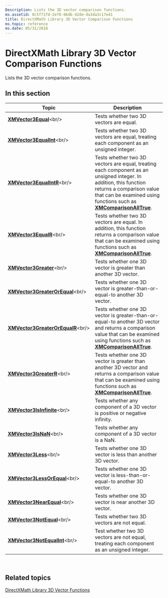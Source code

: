 ```yaml
---
Description: Lists the 3D vector comparison functions.
ms.assetid: 8c5f71fd-2ef8-86db-42de-da3da3c17e41
title: DirectXMath Library 3D Vector Comparison Functions
ms.topic: reference
ms.date: 05/31/2018
---
```


# DirectXMath Library 3D Vector Comparison Functions

Lists the 3D vector comparison functions.

## In this section



| Topic                                                                   | Description                                                                                                                                                                                                                                               |
|-------------------------------------------------------------------------|-----------------------------------------------------------------------------------------------------------------------------------------------------------------------------------------------------------------------------------------------------------|
| [**XMVector3Equal**](https://msdn.microsoft.com/library/Ee420808(v=VS.85).aspx)<br/>                     | Tests whether two 3D vectors are equal.<br/>                                                                                                                                                                                                        |
| [**XMVector3EqualInt**](https://msdn.microsoft.com/library/Ee420809(v=VS.85).aspx)<br/>               | Tests whether two 3D vectors are equal, treating each component as an unsigned integer.<br/>                                                                                                                                                        |
| [**XMVector3EqualIntR**](https://msdn.microsoft.com/library/Ee420810(v=VS.85).aspx)<br/>             | Tests whether two 3D vectors are equal, treating each component as an unsigned integer. In addition, this function returns a comparison value that can be examined using functions such as [**XMComparisonAllTrue**](/windows/desktop/api/DirectXMath/nf-directxmath-xmcomparisonalltrue).<br/> |
| [**XMVector3EqualR**](https://msdn.microsoft.com/library/Ee420811(v=VS.85).aspx)<br/>                   | Tests whether two 3D vectors are equal. In addition, this function returns a comparison value that can be examined using functions such as [**XMComparisonAllTrue**](/windows/desktop/api/DirectXMath/nf-directxmath-xmcomparisonalltrue).<br/>                                                 |
| [**XMVector3Greater**](https://msdn.microsoft.com/library/Ee420812(v=VS.85).aspx)<br/>                 | Tests whether one 3D vector is greater than another 3D vector.<br/>                                                                                                                                                                                 |
| [**XMVector3GreaterOrEqual**](https://msdn.microsoft.com/library/Ee420813(v=VS.85).aspx)<br/>   | Tests whether one 3D vector is greater-than-or-equal-to another 3D vector.<br/>                                                                                                                                                                     |
| [**XMVector3GreaterOrEqualR**](https://msdn.microsoft.com/library/Ee420814(v=VS.85).aspx)<br/> | Tests whether one 3D vector is greater-than-or-equal-to another 3D vector and returns a comparison value that can be examined using functions such as [**XMComparisonAllTrue**](/windows/desktop/api/DirectXMath/nf-directxmath-xmcomparisonalltrue).<br/>                                      |
| [**XMVector3GreaterR**](https://msdn.microsoft.com/library/Ee420815(v=VS.85).aspx)<br/>               | Tests whether one 3D vector is greater than another 3D vector and returns a comparison value that can be examined using functions such as [**XMComparisonAllTrue**](/windows/desktop/api/DirectXMath/nf-directxmath-xmcomparisonalltrue).<br/>                                                  |
| [**XMVector3IsInfinite**](https://msdn.microsoft.com/library/Ee420819(v=VS.85).aspx)<br/>           | Tests whether any component of a 3D vector is positive or negative infinity.<br/>                                                                                                                                                                   |
| [**XMVector3IsNaN**](https://msdn.microsoft.com/library/Ee420820(v=VS.85).aspx)<br/>                     | Tests whether any component of a 3D vector is a NaN.<br/>                                                                                                                                                                                           |
| [**XMVector3Less**](https://msdn.microsoft.com/library/Ee420824(v=VS.85).aspx)<br/>                       | Tests whether one 3D vector is less than another 3D vector.<br/>                                                                                                                                                                                    |
| [**XMVector3LessOrEqual**](https://msdn.microsoft.com/library/Ee420825(v=VS.85).aspx)<br/>         | Tests whether one 3D vector is less-than-or-equal-to another 3D vector.<br/>                                                                                                                                                                        |
| [**XMVector3NearEqual**](https://msdn.microsoft.com/library/Ee420827(v=VS.85).aspx)<br/>             | Tests whether one 3D vector is near another 3D vector.<br/>                                                                                                                                                                                         |
| [**XMVector3NotEqual**](https://msdn.microsoft.com/library/Ee420830(v=VS.85).aspx)<br/>               | Tests whether two 3D vectors are not equal.<br/>                                                                                                                                                                                                    |
| [**XMVector3NotEqualInt**](https://msdn.microsoft.com/library/Ee420831(v=VS.85).aspx)<br/>         | Test whether two 3D vectors are not equal, treating each component as an unsigned integer.<br/>                                                                                                                                                     |



 

## Related topics

<dl> <dt>

[DirectXMath Library 3D Vector Functions](ovw-xnamath-reference-functions-vector3.md)
</dt> </dl>

 

 




